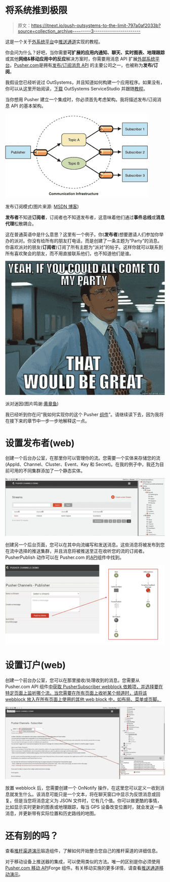# 将系统推到极限

> 原文：<https://itnext.io/push-outsystems-to-the-limit-797a0af2033b?source=collection_archive---------3----------------------->

这是一个关于[外系统平台](https://www.outsystems.com/)中[推送通道](https://pusher.com/channels)实现的教程。

你会问为什么？好吧，当你需要**可扩展的应用内通知、聊天、实时图表、地理跟踪**或其他**网络&移动应用中的反应**解决方案时，你需要用消息 API 扩展[外部系统平台](https://www.outsystems.com/)。[Pusher.com](https://pusher.com/)是拥有[发布/订阅消息 API](https://en.wikipedia.org/wiki/Publish%E2%80%93subscribe_pattern) 的主要公司之一，也被称为**发布/订阅**。

我假设您已经听说过 OutSystems，并且知道如何构建一个应用程序。如果没有，你可以从这里开始阅读，[下载](https://www.outsystems.com/home/downloads) OutSystems ServiceStudio 并跟随[教程](https://www.outsystems.com/learn/paths/)。

当你想用 Pusher 建立一个集成时，你必须首先考虑架构。我将描述发布/订阅消息 API 的基本架构。

![](img/52a45e9ade428fa81ae80ccdc4cdb209.png)

发布订阅模式(图片来源: [MSDN 博客](https://msdn.microsoft.com/en-us/library/ff649664.aspx))

**发布者**不知道**订阅者**，订阅者也不知道发布者，这意味着他们通过**事件总线**或**消息代理**松散耦合。

这在普通英语中是什么意思？这里有一个例子。你(**发布者**)想要邀请人们参加你举办的派对。你没有给所有的朋友打电话，而是创建了一条主题为“Party”的消息。你喜欢派对的朋友(**订阅者**)订阅了所有主题为“派对”的帖子。这样你就可以联系到所有喜欢聚会的朋友，而不用直接联系他们，也不知道他们是谁。

![](img/622727711df9758fa615612e03fd651e.png)

派对迷因(图片鸣谢:[黄章鱼](https://blog.yellowoctopus.com.au/party-meme/))

我已经听到你在问“我如何实现你的这个 Pusher [组件](https://www.outsystems.com/forge/component/1493/pusher-websockets/)”。请继续读下去，因为我将在接下来的章节中一步一步地解释这一点。

# 设置发布者(web)

创建一个后台办公室，在那里你可以管理你的流。您需要一个实体来存储您的流(AppId、Channel、Cluster、Event、Key 和 Secret)。在我的例子中，我还为目前可用的不同集群添加了一个静态实体。

![](img/fa2715a3e1f71d7b42be9a90043d9402.png)

创建另一个后台页面，您可以在其中向流编写和发送消息。这些消息将被发布到您在流中选择的推送集群，并且消息将被推送至正在收听您的流的订阅者。PusherPublish 动作可以在 Pusher.com 的[API](https://www.outsystems.com/forge/component/1493/pusher-com-apis/)组件中找到。

![](img/db6cbefd60f0f171e8a364cdb3f65ab6.png)

# 设置订户(web)

创建一个前台办公室，您可以在那里接收/处理收到的消息。您需要从 Pusher.com API 组件[中获取 PusherSubscriber webblock 依赖项，并选择要在特定页面上监听哪个流。当您需要在所有页面上收听某个频道时，请将该 webblock 放入在所有页面上使用的其他 web block 中，如布局、菜单或页脚。](https://www.outsystems.com/forge/component/1493/pusher-com-apis/)

![](img/f3fc0390aaab16a5c390f2deab0e0577.png)

放置 webblock 后，您需要创建一个 OnNotify 操作，在这里您可以定义一收到消息就发生什么。该消息可能只是一个文本，将在聊天窗口中显示为反馈消息或回复。但是当您将消息定义为 JSON 文件时，它有几个值。你可以做更酷的事情，比如显示实时更新的图表或地理跟踪，每当 GPS 设备改变位置时，就会发送一条消息，并更新带有实际位置和历史路线的地图。

# 还有别的吗？

查看[推杆渠道演示](https://www.outsystems.com/forge/component/4339/pusher-channels-demo/)锻造组件，了解如何开始整合您自己的推杆渠道的详细信息。

对于移动设备上推送器的集成，可以使用类似的方法。唯一的区别是你必须使用[Pusher.com 移动 API](https://www.outsystems.com/forge/component/3972/pusher-com-mobile-apis/)Forge 组件。有关移动实施的更多详情，请查看[推送通道移动演示](https://www.outsystems.com/forge/component/4340/pusher-channels-mobile-demo/)。